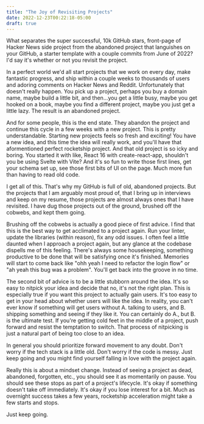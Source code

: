 ```yaml
---
title: "The Joy of Revisiting Projects"
date: 2022-12-23T00:22:18-05:00
draft: true
---
```


What separates the super successful, 10k GitHub stars, front-page of
Hacker News side project from the abandoned project that languishes on
your GitHub, a starter template with a couple commits from June of
2022? I'd say it's whether or not you revisit the project.

In a perfect world we'd all start projects that we work on every day,
make fantastic progress, and ship within a couple weeks to thousands
of users and adoring comments on Hacker News and Reddit. Unfortunately
that doesn't really happen. You pick up a project, perhaps you buy a
domain name, maybe build a little bit, and then...you get a little
busy, maybe you get hooked on a book, maybe you find a different
project, maybe you just get a little lazy. The result is an abandoned
project.

And for some people, this is the end state. They abandon the project
and continue this cycle in a few weeks with a new project. This is
pretty understandable. Starting new projects feels so fresh and
exciting! You have a new idea, and this time the idea will really
work, and you'll have that aformentioned perfect rocketship
project. And that old project is so icky and boring. You started it
with like, React 16 with create-react-app, shouldn't you be using
Svelte with Vite? And it's so fun to write those first lines, get your
schema set up, see those first bits of UI on the page. Much more fun
than having to read old code.

I get all of this. That's why my GitHub is full of old, abandoned
projects. But the projects that I am arguably most proud of, that I
bring up in interviews and keep on my resume, those projects are
almost always ones that I have revisited. I have dug those projects
out of the ground, brushed off the cobwebs, and kept them going.

Brushing off the cobwebs is actually a good piece of first advice. I
find that this is the best way to get acclimated to a project
again. Run your linter, update the libraries (within reason), fix any
odd issues. I often feel a little daunted when I approach a project
again, but any glance at the codebase dispells me of this
feeling. There's always some housekeeping, something productive to be
done that will be satisfying once it's finished. Memories will start
to come back like "ohh yeah I need to refactor the login flow" or "ah
yeah this bug was a problem". You'll get back into the groove in no time.

The second bit of advice is to be a little stubborn around the
idea. It's so easy to nitpick your idea and decide that no, it's not
the right plan. This is especially true if you want this project to
actually gain users. It's too easy to get in your head about whether
users will like the idea. In reality, you can't ever know if something
will get users without A. talking to users, and B. shipping something
and seeing if they like it. You can certainly do A., but B. is the
ultimate test. If you're getting cold feet in the middle of a project,
push forward and resist the temptation to switch. That process of
nitpicking is just a natural part of being too close to an idea.

In general you should prioritize forward movement to any doubt. Don't
worry if the tech stack is a little old. Don't worry if the code is
messy. Just keep going and you might find yourself falling in love
with the project again.

Really this is about a mindset change. Instead of seeing a project as
dead, abandoned, forgotten, etc., you should see it as momentarily on
pause. You should see these stops as part of a project's
lifecycle. It's okay if something doesn't take off immediately. It's
okay if you lose interest for a bit. Much as overnight success takes a
few years, rocketship acceleration might take a few starts and stops.

Just keep going.
